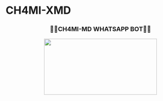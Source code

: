 # CH4MI-XMD
<div align="center">
	<h3>🧟‍♂️CH4MI-MD WHATSAPP BOT🧟‍♂️</h3>
<img src="https://i.ibb.co/xXZZQrk/a0cbc8b9a3873386.jpg" width="300" height="150">
